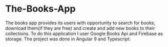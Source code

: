 # The-Books-App
The books app provides its users with opportunity to search for books, download them(if they are free) and create and add new books to their collections. To do this application I user Google Books Api and Firebase as storage. The project was done in Angular 9 and Typescript.
